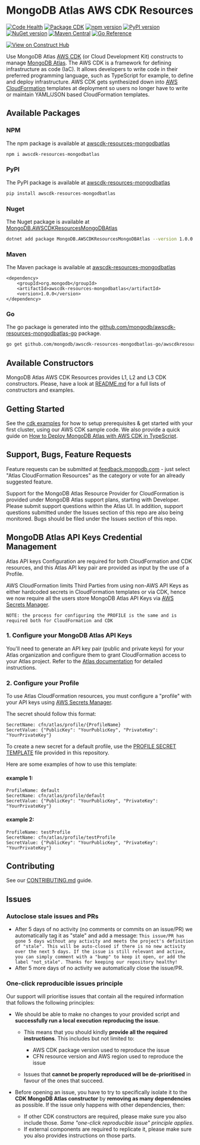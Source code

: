 # MongoDB Atlas AWS CDK Resources

[![Code Health](https://github.com/mongodb/awscdk-resources-mongodbatlas/actions/workflows/code-health.yml/badge.svg?event=push)](https://github.com/mongodb/awscdk-resources-mongodbatlas/actions/workflows/code-health.yml)
[![Package CDK](https://github.com/mongodb/awscdk-resources-mongodbatlas/actions/workflows/package.yml/badge.svg?branch=main)](https://github.com/mongodb/awscdk-resources-mongodbatlas/actions/workflows/package.yml)
[![npm version](https://badge.fury.io/js/awscdk-resources-mongodbatlas.svg)](https://badge.fury.io/js/awscdk-resources-mongodbatlas)
[![PyPI version](https://badge.fury.io/py/awscdk-resources-mongodbatlas.svg)](https://badge.fury.io/py/awscdk-resources-mongodbatlas)
[![NuGet version](https://badge.fury.io/nu/MongoDB.AWSCDKResourcesMongoDBAtlas.svg)](https://badge.fury.io/nu/MongoDB.AWSCDKResourcesMongoDBAtlas)
[![Maven Central](https://maven-badges.herokuapp.com/maven-central/org.mongodb/awscdk-resources-mongodbatlas/badge.svg)](https://central.sonatype.com/artifact/org.mongodb/awscdk-resources-mongodbatlas)
[![Go Reference](https://pkg.go.dev/badge/github.com/mongodb/awscdk-resources-mongodbatlas-go/awscdkresourcesmongodbatlas.svg)](https://pkg.go.dev/github.com/mongodb/awscdk-resources-mongodbatlas-go/awscdkresourcesmongodbatlas)

[![View on Construct Hub](https://constructs.dev/badge?package=aws-cdk-lib)](https://constructs.dev/packages/awscdk-resources-mongodbatlas)

Use MongoDB Atlas [AWS CDK](https://aws.amazon.com/cdk/) (or Cloud Development Kit) constructs to manage [MongoDB Atlas](https://www.mongodb.com/cloud/atlas). The AWS CDK is a framework for defining infrastructure as code (IaC). It allows developers to write code in their preferred programming language, such as TypeScript for example, to define and deploy infrastructure. AWS CDK gets synthesized down into [AWS CloudFormation](https://aws.amazon.com/cloudformation/) templates at deployment so users no longer have to write or maintain YAML/JSON based CloudFormation templates.

## Available Packages

### NPM

The npm package is available at [awscdk-resources-mongodbatlas](https://www.npmjs.com/package/awscdk-resources-mongodbatlas)

```bash
npm i awscdk-resources-mongodbatlas
```

### PyPI

The PyPI package is available at [awscdk-resources-mongodbatlas](https://pypi.org/project/awscdk-resources-mongodbatlas/)

```bash
pip install awscdk-resources-mongodbatlas
```

### Nuget

The Nuget package is available at [MongoDB.AWSCDKResourcesMongoDBAtlas](https://www.nuget.org/packages/MongoDB.AWSCDKResourcesMongoDBAtlas)

```bash
dotnet add package MongoDB.AWSCDKResourcesMongoDBAtlas --version 1.0.0
```

### Maven

The Maven package is available at [awscdk-resources-mongodbatlas](https://central.sonatype.com/artifact/org.mongodb/awscdk-resources-mongodbatlas/1.0.0)

```Maven
<dependency>
    <groupId>org.mongodb</groupId>
    <artifactId>awscdk-resources-mongodbatlas</artifactId>
    <version>1.0.0</version>
</dependency>
```

### Go

The go package is generated into the [github.com/mongodb/awscdk-resources-mongodbatlas-go](https://github.com/mongodb/awscdk-resources-mongodbatlas-go) package.

```bash
go get github.com/mongodb/awscdk-resources-mongodbatlas-go/awscdkresourcesmongodbatlas
```

## Available Constructors

MongoDB Atlas AWS CDK Resources provides L1, L2 and L3 CDK constructors. Please, have a look at [README.md](src/README.md#cdk-constructors) for a full lists of constructors and examples.

## Getting Started

See the [cdk examples](examples/README.md) for how to setup prerequisites & get started with your first cluster, using our AWS CDK sample code. We also provide a quick guide on [How to Deploy MongoDB Atlas with AWS CDK in TypeScript](https://www.mongodb.com/developer/products/atlas/deploy-mongodb-atlas-aws-cdk-typescript/).

## Support, Bugs, Feature Requests

Feature requests can be submitted at [feedback.mongodb.com](https://feedback.mongodb.com/forums/924145-atlas/category/392596-atlas-cloudformation-resources) - just select "Atlas CloudFormation Resources" as the category or vote for an already suggested feature.

Support for the MongoDB Atlas Resource Provider for CloudFormation is provided under MongoDB Atlas support plans, starting with Developer. Please submit support questions within the Atlas UI. In addition, support questions submitted under the Issues section of this repo are also being monitored. Bugs should be filed under the Issues section of this repo.

## MongoDB Atlas API Keys Credential Management

Atlas API keys Configuration are required for both CloudFormation and CDK resources, and this Atlas API key pair are provided as input by the use of a Profile.

AWS CloudFormation limits Third Parties from using non-AWS API Keys as either hardcoded secrets in CloudFormation templates or via CDK, hence we now require all the users store MongoDB Atlas API Keys via [AWS Secrets Manager](https://aws.amazon.com/secrets-manager/).

`NOTE: the process for configuring the PROFILE is the same and is required both for CloudFormation and CDK`

### 1. Configure your MongoDB Atlas API Keys

You'll need to generate an API key pair (public and private keys) for your Atlas organization and configure them to grant CloudFormation access to your Atlas project.
Refer to the [Atlas documentation](https://www.mongodb.com/docs/atlas/configure-api-access/#manage-programmatic-access-to-an-organization) for detailed instructions.

### 2. Configure your Profile

To use Atlas CloudFormation resources, you must configure a "profile" with your API keys using [AWS Secrets Manager](https://aws.amazon.com/secrets-manager/).

The secret should follow this format:

```
SecretName: cfn/atlas/profile/{ProfileName}
SecretValue: {"PublicKey": "YourPublicKey", "PrivateKey": "YourPrivateKey"}
```

To create a new secret for a default profile, use the [PROFILE SECRET TEMPLATE](/examples/profile-secret.yaml) file provided in this repository.

Here are some examples of how to use this template:

#### example 1:

```
ProfileName: default
SecretName: cfn/atlas/profile/default
SecretValue: {"PublicKey": "YourPublicKey", "PrivateKey": "YourPrivateKey"}
```

#### example 2:

```
ProfileName: testProfile
SecretName: cfn/atlas/profile/testProfile
SecretValue: {"PublicKey": "YourPublicKey", "PrivateKey": "YourPrivateKey"}
```

## Contributing

See our [CONTRIBUTING.md](CONTRIBUTING.md) guide.

## Issues

### Autoclose stale issues and PRs

* After 5 days of no activity (no comments or commits on an issue/PR) we automatically tag it as "stale" and add a message: `This issue/PR has gone 5 days without any activity and meets the project's definition of "stale". This will be auto-closed if there is no new activity over the next 5 days. If the issue is still relevant and active, you can simply comment with a "bump" to keep it open, or add the label "not_stale". Thanks for keeping our repository healthy!`
* After 5 more days of no activity we automatically close the issue/PR.

### One-click reproducible issues principle

Our support will prioritise issues that contain all the required information that follows the following principles:

* We should be able to make no changes to your provided script and **successfully run a local execution reproducing the issue**.

  * This means that you should kindly **provide all the required instructions**. This includes but not limited to:

    * AWS CDK package version used to reproduce the issue
    * CFN resource version and AWS region used to reproduce the issue
  * Issues that **cannot be properly reproduced will be de-prioritised** in favour of the ones that succeed.
* Before opening an issue, you have to try to specifically isolate it to the **CDK MongoDB Atlas constructor** by **removing as many dependencies** as possible. If the issue only happens with other dependencies, then:

  * If other CDK constructors are required, please make sure you also include those. *Same "one-click reproducible issue" principle applies*.
  * If external components are required to replicate it, please make sure you also provides instructions on those parts.
